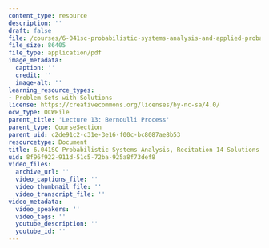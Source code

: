 ```yaml
---
content_type: resource
description: ''
draft: false
file: /courses/6-041sc-probabilistic-systems-analysis-and-applied-probability-fall-2013/8f96f922911d51c572ba925a8f73def8_MIT6_041SCF13_rec14_sol.pdf
file_size: 86405
file_type: application/pdf
image_metadata:
  caption: ''
  credit: ''
  image-alt: ''
learning_resource_types:
- Problem Sets with Solutions
license: https://creativecommons.org/licenses/by-nc-sa/4.0/
ocw_type: OCWFile
parent_title: 'Lecture 13: Bernoulli Process'
parent_type: CourseSection
parent_uid: c2de91c2-c31e-3e16-f00c-bc8087ae8b53
resourcetype: Document
title: 6.041SC Probabilistic Systems Analysis, Recitation 14 Solutions
uid: 8f96f922-911d-51c5-72ba-925a8f73def8
video_files:
  archive_url: ''
  video_captions_file: ''
  video_thumbnail_file: ''
  video_transcript_file: ''
video_metadata:
  video_speakers: ''
  video_tags: ''
  youtube_description: ''
  youtube_id: ''
---
```

